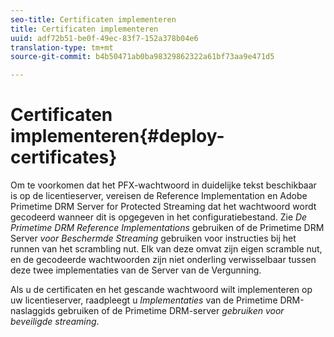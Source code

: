 ```yaml
---
seo-title: Certificaten implementeren
title: Certificaten implementeren
uuid: adf72b51-be0f-49ec-83f7-152a378b04e6
translation-type: tm+mt
source-git-commit: b4b50471ab0ba98329862322a61bf73aa9e471d5

---
```



# Certificaten implementeren{#deploy-certificates}

Om te voorkomen dat het PFX-wachtwoord in duidelijke tekst beschikbaar is op de licentieserver, vereisen de Reference Implementation en Adobe Primetime DRM Server for Protected Streaming dat het wachtwoord wordt gecodeerd wanneer dit is opgegeven in het configuratiebestand. Zie *De Primetime DRM Reference Implementations* gebruiken of de Primetime DRM Server *voor Beschermde Streaming* gebruiken voor instructies bij het runnen van het scrambling nut. Elk van deze omvat zijn eigen scramble nut, en de gecodeerde wachtwoorden zijn niet onderling verwisselbaar tussen deze twee implementaties van de Server van de Vergunning.

Als u de certificaten en het gescande wachtwoord wilt implementeren op uw licentieserver, raadpleegt u *Implementaties* van de Primetime DRM-naslaggids gebruiken of de Primetime DRM-server *gebruiken voor beveiligde streaming*.
